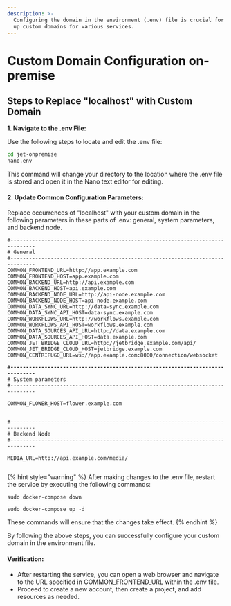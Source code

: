 ```yaml
---
description: >-
  Configuring the domain in the environment (.env) file is crucial for setting
  up custom domains for various services.
---
```


# Custom Domain Configuration on-premise

## **Steps to Replace "localhost" with Custom Domain**

**1. Navigate to the .env File:**

Use the following steps to locate and edit the .env file:

```bash
cd jet-onpremise
nano.env
```

This command will change your directory to the location where the .env file is stored and open it in the Nano text editor for editing.

#### **2. Update Common Configuration Parameters:**&#x20;

Replace occurrences of "localhost" with your custom domain in the following parameters in these parts of .env: general, system parameters, and backend node.

<pre><code>#------------------------------------------------------------------------------
# General
#------------------------------------------------------------------------------
COMMON_FRONTEND_URL=http://app.example.com
COMMON_FRONTEND_HOST=app.example.com
COMMON_BACKEND_URL=http://api.example.com
COMMON_BACKEND_HOST=api.example.com
COMMON_BACKEND_NODE_URL=http://api-node.example.com
COMMON_BACKEND_NODE_HOST=api-node.example.com
COMMON_DATA_SYNC_URL=http://data-sync.example.com
COMMON_DATA_SYNC_API_HOST=data-sync.example.com
COMMON_WORKFLOWS_URL=http://workflows.example.com
COMMON_WORKFLOWS_API_HOST=workflows.example.com
COMMON_DATA_SOURCES_API_URL=http://data.example.com
COMMON_DATA_SOURCES_API_HOST=data.example.com
COMMON_JET_BRIDGE_CLOUD_URL=http://jetbridge.example.com/api/
COMMON_JET_BRIDGE_CLOUD_HOST=jetbridge.example.com
COMMON_CENTRIFUGO_URL=ws://app.example.com:8000/connection/websocket
<strong>
</strong><strong>#------------------------------------------------------------------------------
</strong># System parameters
#------------------------------------------------------------------------------

COMMON_FLOWER_HOST=flower.example.com


#------------------------------------------------------------------------------
# Backend Node
#------------------------------------------------------------------------------

MEDIA_URL=http://api.example.com/media/
  
</code></pre>

{% hint style="warning" %}
After making changes to the .env file, restart the service by executing the following commands:

`sudo docker-compose down`&#x20;

`sudo docker-compose up -d`&#x20;

These commands will ensure that the changes take effect.
{% endhint %}

By following the above steps, you can successfully configure your custom domain in the environment file.

#### Verification:&#x20;

* After restarting the service, you can open a web browser and navigate to the URL specified in COMMON\_FRONTEND\_URL within the .env file.&#x20;
* Proceed to create a new account, then create a project, and add resources as needed.
